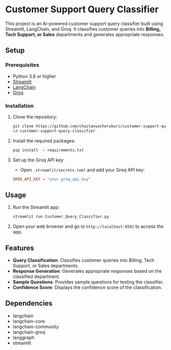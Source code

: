 # Customer Support Query Classifier

This project is an AI-powered customer support query classifier built using Streamlit, LangChain, and Groq. It classifies customer queries into **Billing, Tech Support, or Sales** departments and generates appropriate responses.

## Setup

### Prerequisites

- Python 3.8 or higher
- [Streamlit](https://streamlit.io/)
- [LangChain](https://langchain.com/)
- [Groq](https://groq.com/)

### Installation

1. Clone the repository:

    ```sh
    git clone https://github.com/chaitanyacherukuri/customer-support-query-classifier.git
    cd customer-support-query-classifier
    ```

2. Install the required packages:

    ```sh
    pip install -r requirements.txt
    ```

3. Set up the Groq API key:

    - Open `.streamlit/secrets.toml` and add your Groq API key:

    ```toml
    GROQ_API_KEY = "your_groq_api_key"
    ```

## Usage

1. Run the Streamlit app:

    ```sh
    streamlit run Customer_Query_Classifier.py
    ```

2. Open your web browser and go to `http://localhost:8501` to access the app.

## Features

- **Query Classification**: Classifies customer queries into Billing, Tech Support, or Sales departments.
- **Response Generation**: Generates appropriate responses based on the classified department.
- **Sample Questions**: Provides sample questions for testing the classifier.
- **Confidence Score**: Displays the confidence score of the classification.

## Dependencies

- langchain
- langchain-core
- langchain-community
- langchain-groq
- langgraph
- streamlit